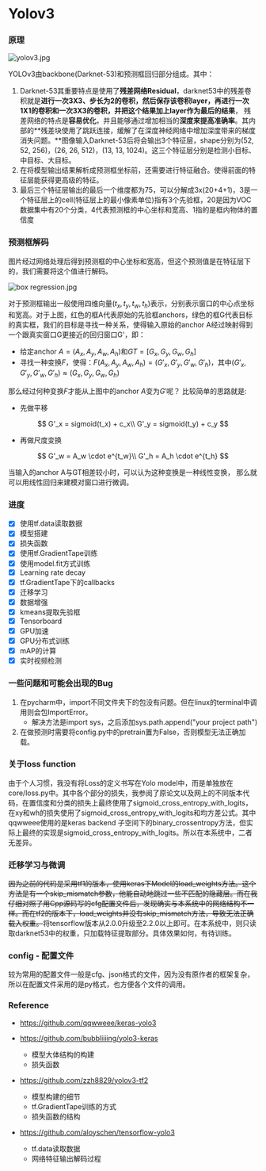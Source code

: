 # Yolov3

### 原理

![yolov3.jpg](https://i.loli.net/2020/10/21/8g43mXl1ckaChMu.jpg)

YOLOv3由backbone(Darknet-53)和预测框回归部分组成。其中：

1. Darknet-53其重要特点是使用了**残差网络Residual**，darknet53中的残差卷积就是**进行一次3X3、步长为2的卷积，然后保存该卷积layer，再进行一次1X1的卷积和一次3X3的卷积，并把这个结果加上layer作为最后的结果**， 残差网络的特点是**容易优化**，并且能够通过增加相当的**深度来提高准确率**。其内部的**残差块使用了跳跃连接，缓解了在深度神经网络中增加深度带来的梯度消失问题。**图像输入Darknet-53后将会输出3个特征层，shape分别为(52, 52, 256)，(26, 26, 512)，(13, 13, 1024)。这三个特征层分别是检测小目标、中目标、大目标。
2. 在将模型输出结果解析成预测框坐标前，还需要进行特征融合。使得前面的特征层能获得更高级的特征。
3. 最后三个特征层输出的最后一个维度都为75，可以分解成3x(20+4+1)，3是一个特征层上的cell(特征层上的最小像素单位)指有3个先验框，20是因为VOC数据集中有20个分类，4代表预测框的中心坐标和宽高、1指的是框内物体的置信度

### 预测框解码

图片经过网络处理后得到预测框的中心坐标和宽高，但这个预测值是在特征层下的，我们需要将这个值进行解码。

![box regression.jpg](https://i.loli.net/2020/10/21/T4xzhIOU1roFCPR.jpg)

对于预测框输出一般使用四维向量$(t_x, t_y, t_w, t_h)$表示，分别表示窗口的中心点坐标和宽高。对于上图，红色的框A代表原始的先验框anchors，绿色的框G代表目标的真实框，我们的目标是寻找一种关系，使得输入原始的anchor A经过映射得到一个跟真实窗口G更接近的回归窗口G'，即：

- 给定anchor $A = (A_x, A_y, A_w, A_h)$和$GT=[G_x, G_y, G_w, G_h]$
- 寻找一种变换$F$，使得：$F(A_x,A_y,A_w,A_h)=(G'_x,G'_y,G'_w,G'_h)$，其中$(G'_x,G'_y,G'_w,G'_h)\approx(G_x,G_y,G_w,G_h)$

那么经过何种变换$F$才能从上图中的anchor $A$变为$G'$呢？ 比较简单的思路就是:

- 先做平移

$$
G'_x = sigmoid(t_x) + c_x\\
G'_y = sigmoid(t_y) + c_y
$$



- 再做尺度变换

$$
G'_w = A_w \cdot e^{t_w}\\
G'_h = A_h \cdot e^{t_h}
$$

当输入的anchor A与GT相差较小时，可以认为这种变换是一种线性变换， 那么就可以用线性回归来建模对窗口进行微调。

### 进度

- [x] 使用tf.data读取数据
- [x] 模型搭建
- [x] 损失函数
- [x] 使用tf.GradientTape训练
- [x] 使用model.fit方式训练
- [x] Learning rate decay
- [x] tf.GradientTape下的callbacks
- [x] 迁移学习
- [x] 数据增强
- [x] kmeans提取先验框
- [x] Tensorboard
- [x] GPU加速
- [x] GPU分布式训练
- [x] mAP的计算
- [x] 实时视频检测

### 一些问题和可能会出现的Bug

1. 在pycharm中，import不同文件夹下的包没有问题。但在linux的terminal中调用则会包ImportError。
	- 解决方法是import sys，之后添加sys.path.append("your project path")
2. 在做预测时需要将config.py中的pretrain置为False，否则模型无法正确加载。

### 关于loss  function

由于个人习惯，我没有将Loss的定义书写在Yolo model中，而是单独放在core/loss.py中。其中各个部分的损失，我参阅了原论文以及网上的不同版本代码，在置信度和分类的损失上最终使用了sigmoid_cross_entropy_with_logits，在xy和wh的损失使用了sigmoid_cross_entropy_with_logits和均方差公式。其中qqwweee使用的是keras backend 子空间下的binary_crossentropy方法，但实际上最终的实现是sigmoid_cross_entropy_with_logits。所以在本系统中，二者无差异。

### 迁移学习与微调

~~因为之前的代码是采用tf1的版本，使用keras下Model的load_weights方法。这个方法是有一个skip_mismatch参数，他能自动地跳过一些不匹配的隐藏层。而在我仔细对照了用Cpp源码写的cfg配置文件后，发现确实与本系统中的网络结构不一样。而在tf2的版本下，load_weights并没有skip_mismatch方法，导致无法正确载入权重。~~将tensorflow版本从2.0.0升级至2.2.0以上即可。在本系统中，则只读取darknet53中的权重，只加载特征提取部分。具体效果如何，有待训练。

### config - 配置文件

较为常用的配置文件一般是cfg、json格式的文件，因为没有原作者的框架复杂，所以在配置文件采用的是py格式，也方便各个文件的调用。

### Reference

- https://github.com/qqwweee/keras-yolo3
- https://github.com/bubbliiiing/yolo3-keras
	- 模型大体结构的构建
	- 损失函数

- https://github.com/zzh8829/yolov3-tf2
  - 模型构建的细节
  - tf.GradientTape训练的方式
  - 损失函数的结构

- https://github.com/aloyschen/tensorflow-yolo3
  - tf.data读取数据
  - 网络特征输出解码过程

